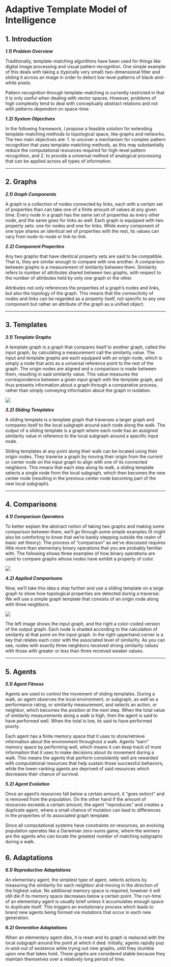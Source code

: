 # Adaptive Template Model of Intelligence

## 1. Introduction

**_1.1) Problem Overview_**

Traditionally, template-matching algorithms have been used for things like digital image processing and visual pattern recognition. One simple example of this deals with taking a (typically very small) two-dimensional filter and sliding it across an image in order to detect low-level patterns of black-and-white pixels. 

Pattern recognition through template-matching is currently restricted in that it is only useful when dealing with vector spaces. However, problems of high complexity tend to deal with conceptually abstract relations and not with patterns dependent on space-time.

**_1.2) System Objectives_**

In the following framework, I propose a feasible solution for extending template-matching methods to topological space, like graphs and networks. The two main objectives are: 1. to uncover a mechanism for complex pattern recognition that uses template-matching methods, as this may substantially reduce the computational resources required for high-level pattern recognition, and 2. to provide a universal method of analogical processing that can be applied across all types of information.

***

## 2. Graphs

**_2.1) Graph Components_**

A graph is a collection of nodes connected by links, each with a certain set of properties than can take one of a finite amount of values at any given time. Every node in a graph has the same set of properties as every other node, and the same goes for links as well. Each graph is equipped with two property sets: one for nodes and one for links. While every component of one type shares an identical set of properties with the rest, its values can vary from node-to-node or link-to-link.


**_2.2) Component Properties_**

Any two graphs that have identical property sets are said to be compatible. That is, they are similar enough to compare with one another. A comparison between graphs is a measurement of similarity between them. Similarity refers to number of attributes shared between two graphs, with respect to the number of attributes held by only one graph or the other.

Attributes not only references the properties of a graph’s nodes and links, but also the topology of the graph. This means that the connectivity of nodes and links can be regarded as a property itself, not specific to any one component but rather an attribute of the graph as a unified object.

***

## 3. Templates

**_3.1) Template Graphs_**

A template graph is a graph that compares itself to another graph, called the input graph, by calculating a measurement call the similarity value. The input and template graphs are each equipped with an origin node, which is simply a node that acts as a universal reference point to the rest of the graph. The origin nodes are aligned and a comparison is made between them, resulting in said similarity value. This value measures the correspondence between a given input graph with the template graph, and thus presents information about a graph through a comparative process, rather than simply conveying information about the graph in isolation. 

![](https://github.com/CarsonScott/Topological-Template-Matching/blob/master/img/template.png)

**_3.2) Sliding Templates_**

A sliding template is a template graph that traverses a larger graph and compares itself to the local subgraph around each node along the walk. The output of a sliding template is a graph where each node has an assigned similarity value in reference to the local subgraph around a specific input node. 

Sliding templates at any point along their walk can be located using their origin nodes. They traverse a graph by moving their origin from the current or center node on the input graph to align with one of its connected neighbors. This means that each step along its walk, a sliding template selects a single node from the local subgraph, which then becomes the new center node (resulting in the previous center node becoming part of the new local subgraph).

***

## 4. Comparisons

**_4.1) Comparison Operators_**

To better explain the abstract notion of taking two graphs and making some comparison between them, we’ll go through some simple examples (It might also be comforting to know that we’re barely stepping outside the realm of basic set theory). The process of “comparison” as we’ve discussed requires little more than elementary binary operations that you are probably familiar with. The following shows three examples of how binary operations are used to compare graphs whose nodes have exhibit a property of color.

![](https://github.com/CarsonScott/Topological-Template-Matching/blob/master/img/operations.png)

**_4.2) Applied Comparisons_**

Now, we’ll take this idea a step further and use a sliding template on a large graph to show how topological properties are detected during a traversal. We will use a simple graph template that consists of an origin node along with three neighbors.

![](https://github.com/CarsonScott/Topological-Template-Matching/blob/master/img/example.png)

The left image shows the input graph, and the right a color-coded version of the output graph. Each node is shaded according to the calculation of similarity at that point on the input graph. In the right upperhand corner is a key that relates each color with the associated level of similarity. As you can see, nodes with exactly three neighbors received strong similarity values with those with greater or less than three received weaker values.

***

## 5. Agents
**_5.1) Agent Fitness_**

Agents are used to control the movement of sliding templates. During a walk, an agent observes the local environment, or subgraph, as well as a performance rating, or similarity measurement, and selects an action, or neighbor, which becomes the position at the next step. When the total value of similarity measurements along a walk is high, then the agent is said to have performed well. When the total is low, its said to have performed poorly.

Each agent has a finite memory space that it uses to store/retrieve information about the environment throughout a walk. Agents “earn” memory space by performing well, which means it can keep track of more information that it uses to make decisions about its movement during a walk. This means the agents that perform consistently well are rewarded with computational resources that help sustain those successful behaviors, while the lower-ranking agents are deprived of said resources which decreases their chance of survival.

**_5.2) Agent Evolution_**

Once an agent’s resources fall below a certain amount, it “goes extinct” and is removed from the population. On the other hand if the amount of resources exceeds a certain amount, the agent “reproduces” and creates a duplicate agent, where a small chance of mutation can lead to differences in the properties of its associated graph template. 

Since all computational systems have constraints on resources, an evolving population operates like a Darwinian zero-sums game, where the winners are the agents who can locate the greatest number of matching subgraphs during a walk.


## 6. Adaptations

**_6.1) Reproductive Adaptations_**

An elementary agent, the simplest type of agent, selects actions by measuring the similarity for each neighbor and moving in the direction of the highest value. No additional memory space is required, however it will still die if its memory space decreases below a certain point. The run-time of an elementary agent is usually brief unless it accumulates enough space to duplicate itself. This triggers an evolutionary process which leads to brand new agents being formed via mutations that occur in each new generation.

**_6.2) Generative Adaptations_**

When an elementary agent dies, it is reset and its graph is replaced with the local subgraph around the point at which it died. Initially, agents rapidly pop in-and-out of existence while trying out new graphs, until they stumble upon one that takes hold. These graphs are considered stable because they maintain themselves over a relatively long period of time.
